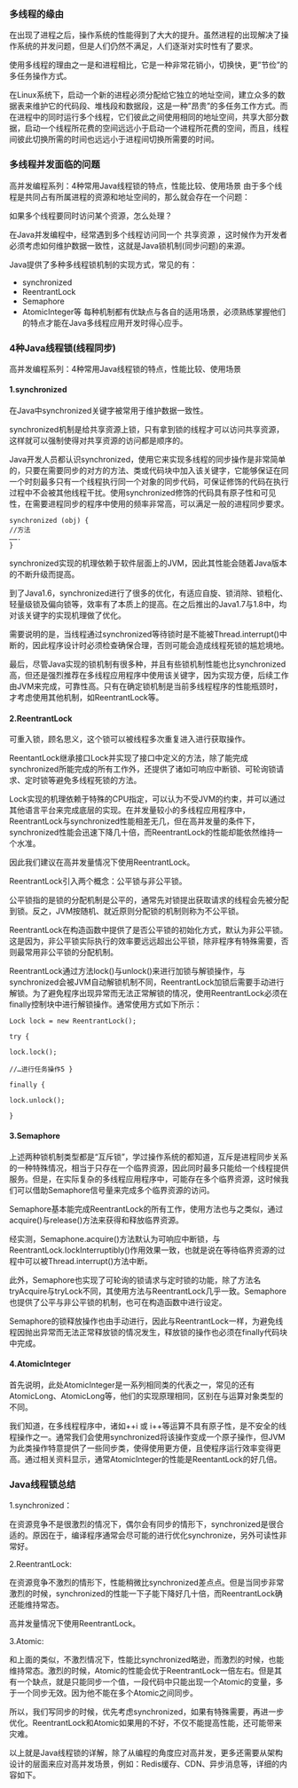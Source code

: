### 多线程的缘由
在出现了进程之后，操作系统的性能得到了大大的提升。虽然进程的出现解决了操作系统的并发问题，但是人们仍然不满足，人们逐渐对实时性有了要求。

使用多线程的理由之一是和进程相比，它是一种非常花销小，切换快，更”节俭”的多任务操作方式。

在Linux系统下，启动一个新的进程必须分配给它独立的地址空间，建立众多的数据表来维护它的代码段、堆栈段和数据段，这是一种”昂贵”的多任务工作方式。而在进程中的同时运行多个线程，它们彼此之间使用相同的地址空间，共享大部分数据，启动一个线程所花费的空间远远小于启动一个进程所花费的空间，而且，线程间彼此切换所需的时间也远远小于进程间切换所需要的时间。

### 多线程并发面临的问题
高并发编程系列：4种常用Java线程锁的特点，性能比较、使用场景
由于多个线程是共同占有所属进程的资源和地址空间的，那么就会存在一个问题：

如果多个线程要同时访问某个资源，怎么处理？

在Java并发编程中，经常遇到多个线程访问同一个 共享资源 ，这时候作为开发者必须考虑如何维护数据一致性，这就是Java锁机制(同步问题)的来源。

Java提供了多种多线程锁机制的实现方式，常见的有：

- synchronized
- ReentrantLock
- Semaphore
- AtomicInteger等
每种机制都有优缺点与各自的适用场景，必须熟练掌握他们的特点才能在Java多线程应用开发时得心应手。

### 4种Java线程锁(线程同步)
高并发编程系列：4种常用Java线程锁的特点，性能比较、使用场景
#### 1.synchronized

在Java中synchronized关键字被常用于维护数据一致性。

synchronized机制是给共享资源上锁，只有拿到锁的线程才可以访问共享资源，这样就可以强制使得对共享资源的访问都是顺序的。

Java开发人员都认识synchronized，使用它来实现多线程的同步操作是非常简单的，只要在需要同步的对方的方法、类或代码块中加入该关键字，它能够保证在同一个时刻最多只有一个线程执行同一个对象的同步代码，可保证修饰的代码在执行过程中不会被其他线程干扰。使用synchronized修饰的代码具有原子性和可见性，在需要进程同步的程序中使用的频率非常高，可以满足一般的进程同步要求。
````
synchronized (obj) {
//方法
…….
}
````
synchronized实现的机理依赖于软件层面上的JVM，因此其性能会随着Java版本的不断升级而提高。

到了Java1.6，synchronized进行了很多的优化，有适应自旋、锁消除、锁粗化、轻量级锁及偏向锁等，效率有了本质上的提高。在之后推出的Java1.7与1.8中，均对该关键字的实现机理做了优化。

需要说明的是，当线程通过synchronized等待锁时是不能被Thread.interrupt()中断的，因此程序设计时必须检查确保合理，否则可能会造成线程死锁的尴尬境地。

最后，尽管Java实现的锁机制有很多种，并且有些锁机制性能也比synchronized高，但还是强烈推荐在多线程应用程序中使用该关键字，因为实现方便，后续工作由JVM来完成，可靠性高。只有在确定锁机制是当前多线程程序的性能瓶颈时，才考虑使用其他机制，如ReentrantLock等。

#### 2.ReentrantLock

可重入锁，顾名思义，这个锁可以被线程多次重复进入进行获取操作。

ReentantLock继承接口Lock并实现了接口中定义的方法，除了能完成synchronized所能完成的所有工作外，还提供了诸如可响应中断锁、可轮询锁请求、定时锁等避免多线程死锁的方法。

Lock实现的机理依赖于特殊的CPU指定，可以认为不受JVM的约束，并可以通过其他语言平台来完成底层的实现。在并发量较小的多线程应用程序中，ReentrantLock与synchronized性能相差无几，但在高并发量的条件下，synchronized性能会迅速下降几十倍，而ReentrantLock的性能却能依然维持一个水准。

因此我们建议在高并发量情况下使用ReentrantLock。

ReentrantLock引入两个概念：公平锁与非公平锁。

公平锁指的是锁的分配机制是公平的，通常先对锁提出获取请求的线程会先被分配到锁。反之，JVM按随机、就近原则分配锁的机制则称为不公平锁。

ReentrantLock在构造函数中提供了是否公平锁的初始化方式，默认为非公平锁。这是因为，非公平锁实际执行的效率要远远超出公平锁，除非程序有特殊需要，否则最常用非公平锁的分配机制。

ReentrantLock通过方法lock()与unlock()来进行加锁与解锁操作，与synchronized会被JVM自动解锁机制不同，ReentrantLock加锁后需要手动进行解锁。为了避免程序出现异常而无法正常解锁的情况，使用ReentrantLock必须在finally控制块中进行解锁操作。通常使用方式如下所示：
````
Lock lock = new ReentrantLock();

try {

lock.lock();

//…进行任务操作5 }

finally {

lock.unlock();

}
````
#### 3.Semaphore

上述两种锁机制类型都是“互斥锁”，学过操作系统的都知道，互斥是进程同步关系的一种特殊情况，相当于只存在一个临界资源，因此同时最多只能给一个线程提供服务。但是，在实际复杂的多线程应用程序中，可能存在多个临界资源，这时候我们可以借助Semaphore信号量来完成多个临界资源的访问。

Semaphore基本能完成ReentrantLock的所有工作，使用方法也与之类似，通过acquire()与release()方法来获得和释放临界资源。

经实测，Semaphone.acquire()方法默认为可响应中断锁，与ReentrantLock.lockInterruptibly()作用效果一致，也就是说在等待临界资源的过程中可以被Thread.interrupt()方法中断。

此外，Semaphore也实现了可轮询的锁请求与定时锁的功能，除了方法名tryAcquire与tryLock不同，其使用方法与ReentrantLock几乎一致。Semaphore也提供了公平与非公平锁的机制，也可在构造函数中进行设定。

Semaphore的锁释放操作也由手动进行，因此与ReentrantLock一样，为避免线程因抛出异常而无法正常释放锁的情况发生，释放锁的操作也必须在finally代码块中完成。

#### 4.AtomicInteger

首先说明，此处AtomicInteger是一系列相同类的代表之一，常见的还有AtomicLong、AtomicLong等，他们的实现原理相同，区别在与运算对象类型的不同。

我们知道，在多线程程序中，诸如++i
或
i++等运算不具有原子性，是不安全的线程操作之一。通常我们会使用synchronized将该操作变成一个原子操作，但JVM为此类操作特意提供了一些同步类，使得使用更方便，且使程序运行效率变得更高。通过相关资料显示，通常AtomicInteger的性能是ReentantLock的好几倍。

### Java线程锁总结

1.synchronized：

在资源竞争不是很激烈的情况下，偶尔会有同步的情形下，synchronized是很合适的。原因在于，编译程序通常会尽可能的进行优化synchronize，另外可读性非常好。

2.ReentrantLock:

在资源竞争不激烈的情形下，性能稍微比synchronized差点点。但是当同步非常激烈的时候，synchronized的性能一下子能下降好几十倍，而ReentrantLock确还能维持常态。

高并发量情况下使用ReentrantLock。

3.Atomic:

和上面的类似，不激烈情况下，性能比synchronized略逊，而激烈的时候，也能维持常态。激烈的时候，Atomic的性能会优于ReentrantLock一倍左右。但是其有一个缺点，就是只能同步一个值，一段代码中只能出现一个Atomic的变量，多于一个同步无效。因为他不能在多个Atomic之间同步。

所以，我们写同步的时候，优先考虑synchronized，如果有特殊需要，再进一步优化。ReentrantLock和Atomic如果用的不好，不仅不能提高性能，还可能带来灾难。

以上就是Java线程锁的详解，除了从编程的角度应对高并发，更多还需要从架构设计的层面来应对高并发场景，例如：Redis缓存、CDN、异步消息等，详细的内容如下。
